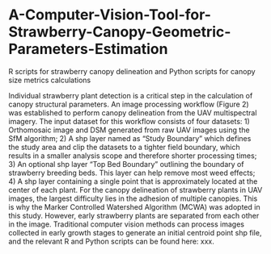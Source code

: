 # A-Computer-Vision-Tool-for-Strawberry-Canopy-Geometric-Parameters-Estimation
R scripts for strawberry canopy delineation and Python scripts for canopy size metrics calculations

Individual strawberry plant detection is a critical step in the calculation of canopy structural parameters. An image processing workflow (Figure 2) was established to perform canopy delineation from the UAV multispectral imagery. The input dataset for this workflow consists of four datasets: 1) Orthomosaic image and DSM generated from raw UAV images using the SfM algorithm; 2) A shp layer named as “Study Boundary” which defines the study area and clip the datasets to a tighter field boundary, which results in a smaller analysis scope and therefore shorter processing times; 3) An optional shp layer “Top Bed Boundary” outlining the boundary of strawberry breeding beds. This layer can help remove most weed effects; 4) A shp layer containing a single point that is approximately located at the center of each plant. For the canopy delineation of strawberry plants in UAV images, the largest difficulty lies in the adhesion of multiple canopies. This is why the Marker Controlled Watershed Algorithm (MCWA) was adopted in this study. However, early strawberry plants are separated from each other in the image. Traditional computer vision methods can process images collected in early growth stages to generate an initial centroid point shp file, and the relevant R and Python scripts can be found here: xxx.
